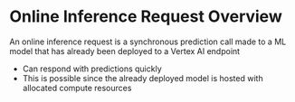 # Online Inference Request Overview

An online inference request is a synchronous prediction call made to a ML model that has already been deployed to a Vertex AI endpoint

* Can respond with predictions quickly
* This is possible since the already deployed model is hosted with allocated compute resources